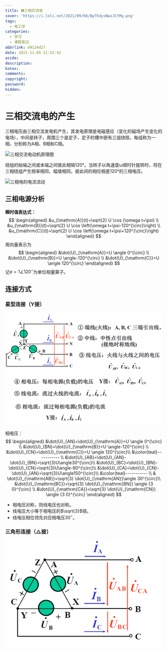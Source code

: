 ```yaml
---
title: ❹三相交流电
cover: 'https://i.loli.net/2021/09/08/BpTh4ysNwxJCtMq.png'
tags:
  - 电工学
categories:
  - 学习
  - 课程笔记
abbrlink: d9124d27
date: 2021-11-05 21:52:42
aside:
description:
katex:
comments:
copyright:
password:
hidden:
---
```


# 三相交流电的产生

三相电压由三相交流发电机产生，其发电原理是电磁感应（变化的磁场产生变化的电场），中间是转子，周围三个是定子，定子的槽中嵌有三组绕阻，每组称为一相，分别称为A相、B相和C相。

![三相交流电动机原理图](https://i.loli.net/2021/11/05/DP81OZKwUsLJi5y.gif)

绕组的始端之间或末端之间彼此相隔120°。当转子以角速度ω顺时针旋转时，将在三相绕组产生频率相同、幅值相同，彼此间的相位相差120°的三相电压。



![三相电的电流流动](https://i.loli.net/2021/11/05/vfJANmagqh73R64.gif)

## 三相电源分析

**瞬时值表达式：**
$$
\begin{aligned}
&u_{\mathrm{A}}(t)=\sqrt{2} U \cos (\omega t+\psi) \\
&u_{\mathrm{B}}(t)=\sqrt{2} U \cos \left(\omega t+\psi-120^{\circ}\right) \\
&u_{\mathrm{C}}(t)=\sqrt{2} U \cos \left(\omega t+\psi+120^{\circ}\right)
\end{aligned}
$$
用向量表示为
$$
\begin{aligned}
&\dot{U}_{\mathrm{A}}=U \angle 0^{\circ} \\
&\dot{U}_{\mathrm{B}}=U \angle-120^{\circ} \\
&\dot{U}_{\mathrm{C}}=U \angle 120^{\circ}
\end{aligned}
$$
记$a=1\angle120^{\circ}$为单位相量算子。

## 连接方式

### 星型连接（Y接）

![Y接](../../../../images/blogimage/raw/master/image-20211105221016554.png)

相电压：
$$
\begin{aligned}
&\dot{U}_{AN}=\dot{U}_{\mathrm{A}}=U \angle 0^{\circ} \\
&\dot{U}_{BN}=\dot{U}_{\mathrm{B}}=U \angle-120^{\circ} \\
&\dot{U}_{CN}=\dot{U}_{\mathrm{C}}=U \angle 120^{\circ}\\
&\color{teal}----------- \\
&\dot{U}_{AB}=\dot{U}_{AN}-\dot{U}_{BN}=\sqrt{3}U\angle30^{\circ}\\
&\dot{U}_{BC}=\dot{U}_{BN}-\dot{U}_{CN}=\sqrt{3}U\angle-90^{\circ}\\
&\dot{U}_{CA}=\dot{U}_{CN}-\dot{U}_{AN}=\sqrt{3}U\angle150^{\circ}\\
&\color{teal}----------- \\
& \dot{U}_{\mathrm{AB}}=\sqrt{3} \dot{U}_{\mathrm{AN}}\angle 30^{\circ}\\
&\dot{U}_{\mathrm{BC}}=\sqrt{3} \dot{U}_{\mathrm{BN}} \angle {3 0}^{\circ} \\
&\dot{U}_{\mathrm{CA}}=\sqrt{3} \dot{U}_{\mathrm{CN}} \angle {3 0}^{\circ}
\end{aligned}
$$

* 相电压对称，则线电压也对称。
* 线电压大小等于相电压的$\sqrt{3}$倍。
* 线电压相位领先对应相电压$30^{\circ}$。

### 三角形连接（△接）

![△接](../../../../images/blogimage/raw/master/image-20211105222221291.png)

